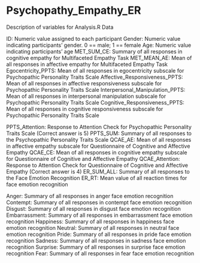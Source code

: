 # Psychopathy_Empathy_ER

Description of variables for Analysis.R Data

ID: Numeric value assigned to each participant
Gender: Numeric value indicating participants’ gender. 0 == male; 1 == female
Age: Numeric value indicating participants’ age
MET_SUM_CE: Summary of all responses in cognitive empathy for Multifaceted Empathy Task
MET_MEAN_AE: Mean of all responses in affective empathy for Multifaceted Empathy Task
Egocentricity_PPTS: Mean of all responses in egocentricity subscale for Psychopathic Personality Traits Scale
Affective_Responsiveness_PPTS: Mean of all responses in affective responsiveness subscale for Psychopathic Personality Traits Scale
Interpersonal_Manipulation_PPTS: Mean of all responses in interpersonal manipulation subscale for Psychopathic Personality Traits Scale
Cognitive_Responsiveness_PPTS: Mean of all responses in cognitive responsiveness subscale for Psychopathic Personality Traits Scale

PPTS_Attention: Response to Attention Check for Psychopathic Personality Traits Scale (Correct answer is 5)
PPTS_SUM: Summary of all responses to the Psychopathic Personality Traits Scale
QCAE_AE: Mean of all responses in affective empathy subscale for Questionnaire of Cognitive and Affective Empathy
QCAE_CE: Mean of all responses in cognitive empathy subscale for Questionnaire of Cognitive and Affective Empathy
QCAE_Attention: Response to Attention Check for Questionnaire of Cognitive and Affective Empathy (Correct answer is 4)
ER_SUM_ALL: Summary of all responses to the Face Emotion Recognition
ER_RT: Mean value of all reaction times for face emotion recognition

Anger: Summary of all responses in anger face emotion recognition
Contempt: Summary of all responses in contempt face emotion recognition
Disgust: Summary of all responses in disgust face emotion recognition
Embarrassment: Summary of all responses in embarrassment face emotion recognition
Happiness: Summary of all responses in happiness face emotion recognition
Neutral: Summary of all responses in neutral face emotion recognition
Pride: Summary of all responses in pride face emotion recognition
Sadness: Summary of all responses in sadness face emotion recognition
Surprise: Summary of all responses in surprise face emotion recognition
Fear: Summary of all responses in fear face emotion recognition
